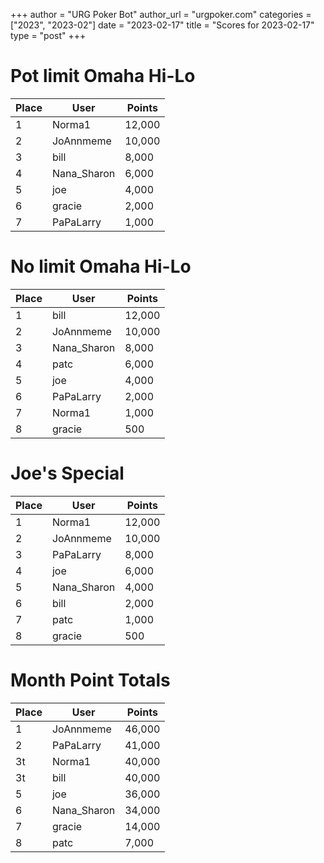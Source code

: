 +++
author = "URG Poker Bot"
author_url = "urgpoker.com"
categories = ["2023", "2023-02"]
date = "2023-02-17"
title = "Scores for 2023-02-17"
type = "post"
+++
# Pot limit Omaha Hi-Lo

| Place | User | Points |
|-------|------|--------|
| 1 | Norma1 | 12,000 |
| 2 | JoAnnmeme | 10,000 |
| 3 | bill | 8,000 |
| 4 | Nana_Sharon | 6,000 |
| 5 | joe | 4,000 |
| 6 | gracie | 2,000 |
| 7 | PaPaLarry | 1,000 |

# No limit Omaha Hi-Lo

| Place | User | Points |
|-------|------|--------|
| 1 | bill | 12,000 |
| 2 | JoAnnmeme | 10,000 |
| 3 | Nana_Sharon | 8,000 |
| 4 | patc | 6,000 |
| 5 | joe | 4,000 |
| 6 | PaPaLarry | 2,000 |
| 7 | Norma1 | 1,000 |
| 8 | gracie | 500 |

# Joe's Special

| Place | User | Points |
|-------|------|--------|
| 1 | Norma1 | 12,000 |
| 2 | JoAnnmeme | 10,000 |
| 3 | PaPaLarry | 8,000 |
| 4 | joe | 6,000 |
| 5 | Nana_Sharon | 4,000 |
| 6 | bill | 2,000 |
| 7 | patc | 1,000 |
| 8 | gracie | 500 |

# Month Point Totals

| Place | User | Points |
|-------|------|--------|
| 1 | JoAnnmeme | 46,000 |
| 2 | PaPaLarry | 41,000 |
| 3t | Norma1 | 40,000 |
| 3t | bill | 40,000 |
| 5 | joe | 36,000 |
| 6 | Nana_Sharon | 34,000 |
| 7 | gracie | 14,000 |
| 8 | patc | 7,000 |
